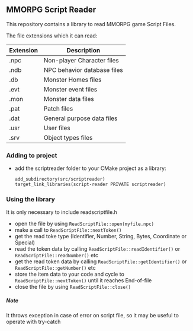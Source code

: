 ## MMORPG Script Reader

This repository contains a library to read MMORPG game Script Files.

The file extensions which it can read:

| Extension | Description                 |
|-----------|-----------------------------|
| .npc      | Non-player Character files  |
| .ndb      | NPC behavior database files |
| .db       | Monster Homes files         |
| .evt      | Monster event files         |
| .mon      | Monster data files          |
| .pat      | Patch files                 |
| .dat      | General purpose data files  |
| .usr      | User files                  |
| .srv      | Object types files          |

### Adding to project

* add the scriptreader folder to your CMake project as a library:
    ```
    add_subdirectory(src/scriptreader)
    target_link_libraries(script-reader PRIVATE scriptreader)
    ```

### Using the library

It is only necessary to include readscriptfile.h

* open the file by using ```ReadScriptFile::open(myfile.npc)```
* make a call to ```ReadScriptFile::nextToken()```
* get the read toke type (Identifier, Number, String, Bytes, Coordinate or Special)
* read the token data by calling ```ReadScriptFile::readIdentifier()``` or ```ReadScriptFile::readNumber()``` etc
* get the read token data by calling ```ReadScriptFile::getIdentifier()``` or ```ReadScriptFile::getNumber()``` etc
* store the item data to your code and cycle to ```ReadScriptFile::nextToken()``` until it reaches End-of-file
* close the file by using ```ReadScriptFile::close()```

##### Note
It throws exception in case of error on script file, so it may be useful to operate with try-catch 

